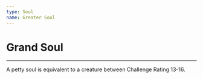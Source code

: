 ```yaml
---
type: Soul
name: Greater Soul
---
```

# Grand Soul
---
A petty soul is equivalent to a creature between Challenge Rating 13-16.